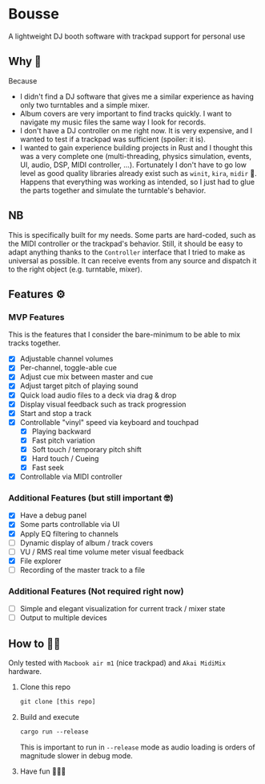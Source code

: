 # Bousse

A lightweight DJ booth software with trackpad support for personal use

## Why 🤠

Because

- I didn't find a DJ software that gives me a similar experience as having only two turntables and a simple mixer.
- Album covers are very important to find tracks quickly. I want to navigate my music files the same way I look for records.
- I don't have a DJ controller on me right now. It is very expensive, and I wanted to test if a trackpad was sufficient (spoiler: it is).
- I wanted to gain experience building projects in Rust and I thought this was a very complete one (multi-threading, physics simulation, events, UI, audio, DSP, MIDI controller, ...). Fortunately I don't have to go low level as good quality libraries already exist such as `winit`, `kira`, `midir` 🙏. Happens that everything was working as intended, so I just had to glue the parts together and simulate the turntable's behavior.

## NB

This is specifically built for my needs. Some parts are hard-coded, such as the MIDI controller or the trackpad's behavior. Still, it should be easy to adapt anything thanks to the `Controller` interface that I tried to make as universal as possible. It can receive events from any source and dispatch it to the right object (e.g. turntable, mixer).

## Features ⚙️

### MVP Features

This is the features that I consider the bare-minimum to be able to mix tracks together.

- [x] Adjustable channel volumes
- [x] Per-channel, toggle-able cue
- [x] Adjust cue mix between master and cue
- [x] Adjust target pitch of playing sound
- [x] Quick load audio files to a deck via drag & drop
- [x] Display visual feedback such as track progression
- [x] Start and stop a track
- [x] Controllable "vinyl" speed via keyboard and touchpad
  - [x] Playing backward
  - [x] Fast pitch variation
  - [x] Soft touch / temporary pitch shift
  - [x] Hard touch / Cueing
  - [x] Fast seek
- [x] Controllable via MIDI controller

### Additional Features (but still important 🤓)

- [x] Have a debug panel
- [x] Some parts controllable via UI
- [x] Apply EQ filtering to channels
- [ ] Dynamic display of album / track covers
- [ ] VU / RMS real time volume meter visual feedback
- [x] File explorer
- [ ] Recording of the master track to a file

### Additional Features (Not required right now)

- [ ] Simple and elegant visualization for current track / mixer state
- [ ] Output to multiple devices

## How to 👨‍💻

Only tested with `Macbook air m1` (nice trackpad) and `Akai MidiMix` hardware.

1. Clone this repo

    ```txt
    git clone [this repo]
    ```

2. Build and execute

    ```txt
    cargo run --release
    ```

    This is important to run in `--release` mode as audio loading is orders of magnitude slower in debug mode.

3. Have fun 🕺💃🪩
